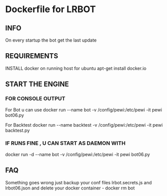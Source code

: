 # Dockerfile for LRBOT

## INFO
On every startup the bot get the last update

## REQUIREMENTS
INSTALL docker on running host
for ubuntu 
  apt-get install docker.io

## START THE ENGINE
  ### FOR CONSOLE OUTPUT
  For Bot u can use
  docker run --name bot -v /config/pewi:/etc/pewi -it pewi bot06.py
  
  For Backtest
  docker run --name backtest -v /config/pewi:/etc/pewi -it pewi backtest.py
  ### IF RUNS FINE , U CAN START AS DAEMON WITH
  docker run -d --name bot -v /config/pewi:/etc/pewi -it pewi bot06.py

## FAQ
  Something goes wrong
  just backup your conf files lrbot.secrets.js and lrbot06.json 
  and delete your docker container - docker rm bot
  
